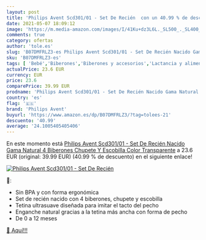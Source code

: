 ```yaml
---
layout: post
title: 'Philips Avent Scd301/01 - Set De Recién  con un 40.99 % de descuento'
date: 2021-05-07 18:09:12
image: 'https://m.media-amazon.com/images/I/41Ku+dz3L6L._SL500_._SL400_.jpg'
comments: true
category: ofertas
author: 'tole.es'
slug: 'B07DMFRLZ3-es Philips Avent Scd301/01 - Set De Recién Nacido Gama...'
sku: 'B07DMFRLZ3-es'
tags: [ 'Bebé','Biberones','Biberones y accesorios','Lactancia y alimentación','avent','biberones','chupete','philips avent', ]
actualPrice: 23.6 EUR
currency: EUR
price: 23.6
comparePrice: 39.99 EUR
prodname: 'Philips Avent Scd301/01 - Set De Recién Nacido Gama Natural  4 Biberones  Chupete Y Escobilla Color Transparente'
country: 'es'
flag: '🇪🇸'
brand: 'Philips Avent'
buyurl: 'https://www.amazon.es/dp/B07DMFRLZ3/?tag=tolees-21'
descuento: '40.99'
average: '24.1005405405406'
---
```


En este momento está [Philips Avent Scd301/01 - Set De Recién Nacido Gama Natural  4 Biberones  Chupete Y Escobilla Color Transparente](https://www.amazon.es/dp/B07DMFRLZ3/?tag=tolees-21) a 23.6 EUR (original: 39.99 EUR) (40.99 %  de descuento) en el siguiente enlace!

[![Philips Avent Scd301/01 - Set De Recién ](https://m.media-amazon.com/images/I/41Ku+dz3L6L._SL500_._SL400_.jpg)](https://www.amazon.es/dp/B07DMFRLZ3/?tag=tolees-21)

🔎:

- Sin BPA y con forma ergonómica
- Set de recién nacido con 4 biberones, chupete y escobilla
- Tetina ultrasuave diseñada para imitar el tacto del pecho
- Enganche natural gracias a la tetina más ancha con forma de pecho
- De 0 a 12 meses

[🛒 Aquí!!!](https://www.amazon.es/dp/B07DMFRLZ3/?tag=tolees-21)
